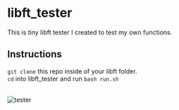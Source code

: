 # libft_tester

This is tiny libft tester I created to test my own functions.

## Instructions
`git clone` this repo inside of your libft folder.<br>
`cd` into libft_tester and run `bash run.sh`
<br/><br/>


![tester](https://github.com/subsp4ce/pics/blob/master/libft_tester.png "tester")
